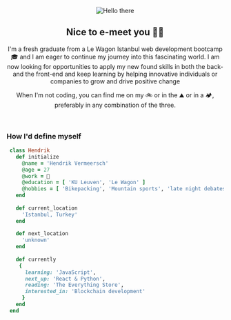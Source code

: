   <p align="center">
    <img src="https://nerdist.com/wp-content/uploads/2017/08/Obi-Wan-Hello-08182017.gif" alt="Hello there">
  </p>
  <h2 align="center">Nice to e-meet you 🤝🏻</h2>
  <p align="center">
    I'm a fresh graduate from a Le Wagon Istanbul web development bootcamp 🎓 and I am eager to continue my journey into this fascinating world. I am now looking for opportunities to apply my new found skills in  both the back- and the front-end and keep learning by helping innovative individuals or companies to grow and drive positive change
  </p>
 <p align="center">
  When I'm not coding, you can find me on my 🚲 or in the ⛰️  or in a 🏕️, preferably in any combination of the three.
 </p>
<br>
<h3>How I'd define myself</h3>
  
```ruby
 class Hendrik
   def initialize
     @name = 'Hendrik Vermeersch'
     @age = 27
     @work = 👀
     @education = [ 'KU Leuven', 'Le Wagon' ]
     @hobbies = [ 'Bikepacking', 'Mountain sports', 'late night debates over a beer' ]
   end
   
   def current_location
     'Istanbul, Turkey'
   end
   
   def next_location
     'unknown'
   end
   
   def currently
    {
      learning: 'JavaScript',
      next_up: 'React & Python',
      reading: 'The Everything Store',
      interested_in: 'Blockchain development'
     }
   end
 end
 ```
